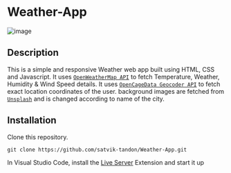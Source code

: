 # Weather-App
![image](https://user-images.githubusercontent.com/67956852/205456286-19b0731b-b7df-4ca4-9cf7-d551b6fd8670.png)
## Description

This is a simple and responsive Weather web app built using HTML, CSS and Javascript. It uses [`OpenWeatherMap API`](https://openweathermap.org/api) to fetch Temperature, Weather, Humidity & Wind Speed details. It uses [`OpenCageData Geocoder API`](https://opencagedata.com/api) to fetch exact location coordinates of the user. background images are fetched from [`Unsplash`](https://unsplash.com/developers) and is changed according to name of the city.

## Installation
Clone this repository.
```
git clone https://github.com/satvik-tandon/Weather-App.git
```
In Visual Studio Code, install the [Live Server](https://marketplace.visualstudio.com/items?itemName=ritwickdey.LiveServer) Extension and start it up


